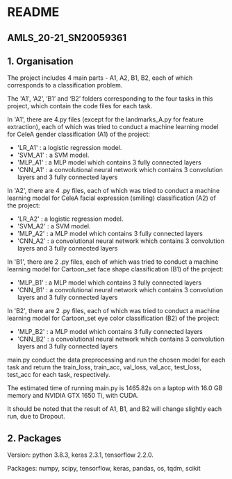 # README
## AMLS_20-21_SN20059361
## 1. Organisation
   The project includes 4 main parts - A1, A2, B1, B2, each of which corresponds to a classification problem.

   The 'A1', ‘A2’, ‘B1’ and ‘B2’ folders corresponding to the four tasks in this project, which contain the code files for each task.

   In 'A1', there are 4.py files (except for the landmarks_A.py for feature extraction), each of which was tried to conduct a machine learning model for CeleA gender classification (A1) of the project:
   * 'LR_A1' : a logistic regression model.
   * 'SVM_A1' : a SVM model.
   * 'MLP_A1' : a MLP model which contains 3 fully connected layers
   * 'CNN_A1' : a convolutional neural network which contains 3 convolution layers and 3 fully connected layers
    
  In 'A2', there are 4 .py files, each of which was tried to conduct a machine learning model for CeleA facial expression (smiling) classification (A2) of the project:
   * 'LR_A2' : a logistic regression model.
   * 'SVM_A2' : a SVM model.
   * 'MLP_A2' : a MLP model which contains 3 fully connected layers
   * 'CNN_A2' : a convolutional neural network which contains 3 convolution layers and 3 fully connected layers
  
  In 'B1', there are 2 .py files, each of which was tried to conduct a machine learning model for Cartoon_set face shape classification (B1) of the project:
   * 'MLP_B1' : a MLP model which contains 3 fully connected layers
   * 'CNN_B1' : a convolutional neural network which contains 3 convolution layers and 3 fully connected layers
    
  In 'B2', there are 2 .py files, each of which was tried to conduct a machine learning model for Cartoon_set eye color classification (B2) of the project:
   * 'MLP_B2' : a MLP model which contains 3 fully connected layers
   * 'CNN_B2' : a convolutional neural network which contains 3 convolution layers and 3 fully connected layers
  
main.py conduct the data preprocessing and run the chosen model for each task and return the train_loss, train_acc, val_loss, val_acc, test_loss, test_acc for each task, respectively.

The estimated time of running main.py is 1465.82s on a laptop with 16.0 GB memory and NVIDIA GTX 1650 Ti, with CUDA.

It should be noted that the result of A1, B1, and B2 will change slightly each run, due to Dropout.

## 2. Packages
Version:
  python 3.8.3, keras 2.3.1, tensorflow 2.2.0.
  
Packages:
  numpy, scipy, tensorflow, keras, pandas, os, tqdm, scikit
    
